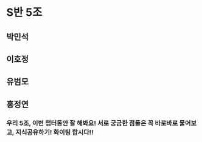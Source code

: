# S반 5조

## 박민석
## 이호정
## 유범모
## 홍정연

### 우리 5조, 이번 챕터동안 잘 해봐요! 서로 궁금한 점들은 꼭 바로바로 물어보고, 지식공유하기! 화이팅 합시다!!